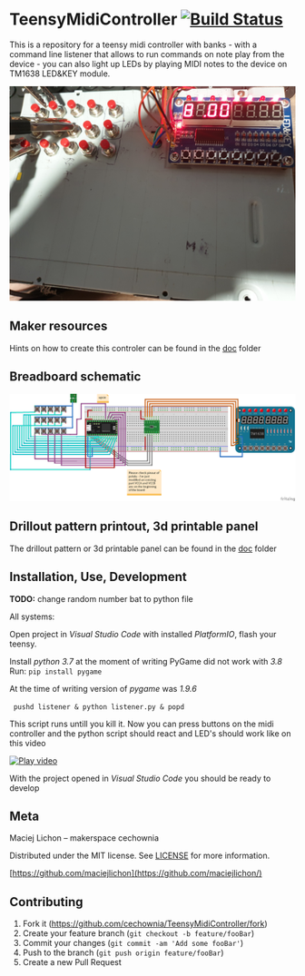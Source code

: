 # TeensyMidiController [![Build Status](https://travis-ci.com/cechownia/TeensyMidiController.svg?branch=master)](https://travis-ci.com/cechownia/TeensyMidiController)

This is a repository for a teensy midi controller with banks - with a command line listener that allows to run commands on note play from the device - you can also light up LEDs by playing MIDI notes to the device on TM1638 LED&KEY module.

![Prototype image](https://github.com/cechownia/TeensyMidiController/blob/master/doc/img/prototype.jpg?raw=true)

## Maker resources

Hints on how to create this controler can be found in the [doc](doc) folder

## Breadboard schematic
![Prototype schematic](https://github.com/cechownia/TeensyMidiController/blob/master/doc/schematics/MidiControllerSchematic_bb.png?raw=true)

## Drillout pattern printout, 3d printable panel

The drillout pattern or 3d printable panel can be found in the [doc](doc) folder

## Installation, Use, Development

**TODO:** change random number bat to python file

All systems:

Open project in *Visual Studio Code* with installed *PlatformIO*, flash your teensy.

Install *python 3.7* at the moment of writing PyGame did not work with *3.8*
Run:
```pip install pygame```

At the time of writing version of *pygame* was *1.9.6*

``` pushd listener & python listener.py & popd```

This script runs untill you kill it. Now you can press buttons on the midi controller and the python script should react and LED's should work like on this video

[![Play video](https://github.com/cechownia/TeensyMidiController/blob/master/doc/img/midigif.gif?raw=true)](https://vimeo.com/427071713 "Prototype in action")

With the project opened in *Visual Studio Code* you should be ready to develop

## Meta

Maciej Lichon – makerspace cechownia

Distributed under the MIT license. See [LICENSE](LICENSE) for more information.

[https://github.com/maciejlichon](https://github.com/maciejlichon/)

## Contributing

1. Fork it (<https://github.com/cechownia/TeensyMidiController/fork>)
2. Create your feature branch (`git checkout -b feature/fooBar`)
3. Commit your changes (`git commit -am 'Add some fooBar'`)
4. Push to the branch (`git push origin feature/fooBar`)
5. Create a new Pull Request